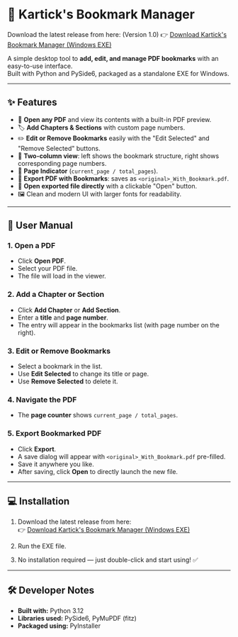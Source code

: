 
# 📖 Kartick's Bookmark Manager

Download the latest release from here:  (Version 1.0)
   👉 [Download Kartick's Bookmark Manager (Windows EXE)](https://drive.google.com/file/d/1df9ed4Vp-i8l-T_WYza70673Z7DlkOdZ/view?usp=sharing)

A simple desktop tool to **add, edit, and manage PDF bookmarks** with an easy-to-use interface.  
Built with Python and PySide6, packaged as a standalone EXE for Windows.

---

## ✨ Features
- 📂 **Open any PDF** and view its contents with a built-in PDF preview.  
- 🏷️ **Add Chapters & Sections** with custom page numbers.  
- ✏️ **Edit or Remove Bookmarks** easily with the "Edit Selected" and "Remove Selected" buttons.  
- 📑 **Two-column view**: left shows the bookmark structure, right shows corresponding page numbers.  
- 📜 **Page Indicator** (`current_page / total_pages`).  
- 💾 **Export PDF with Bookmarks**: saves as `<original>_With_Bookmark.pdf`.  
- 📂 **Open exported file directly** with a clickable "Open" button.  
- 🖼️ Clean and modern UI with larger fonts for readability.  

---

## 📖 User Manual

### 1. Open a PDF
- Click **Open PDF**.
- Select your PDF file.
- The file will load in the viewer.

### 2. Add a Chapter or Section
- Click **Add Chapter** or **Add Section**.
- Enter a **title** and **page number**.
- The entry will appear in the bookmarks list (with page number on the right).

### 3. Edit or Remove Bookmarks
- Select a bookmark in the list.
- Use **Edit Selected** to change its title or page.
- Use **Remove Selected** to delete it.

### 4. Navigate the PDF
- The **page counter** shows `current_page / total_pages`.

### 5. Export Bookmarked PDF
- Click **Export**.
- A save dialog will appear with `<original>_With_Bookmark.pdf` pre-filled.
- Save it anywhere you like.
- After saving, click **Open** to directly launch the new file.

---

## 💻 Installation

1. Download the latest release from here:  
   👉 [Download Kartick's Bookmark Manager (Windows EXE)](https://drive.google.com/file/d/1df9ed4Vp-i8l-T_WYza70673Z7DlkOdZ/view?usp=sharing)

3. Run the EXE file.

4. No installation required — just double-click and start using! ✅

---

## 🛠️ Developer Notes

- **Built with:** Python 3.12  
- **Libraries used:** PySide6, PyMuPDF (fitz)  
- **Packaged using:** PyInstaller

